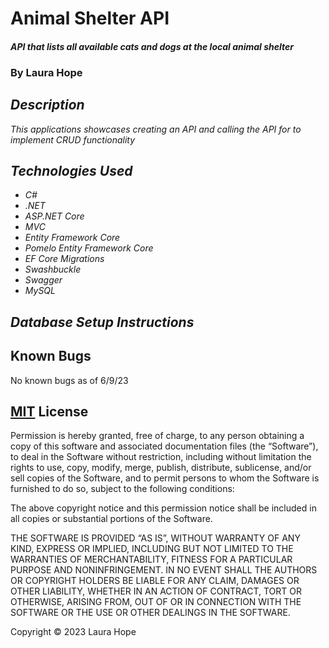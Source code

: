 # Animal Shelter API

#### _API that lists all available cats and dogs at the local animal shelter_

### By **Laura Hope**

## _Description_

_This applications showcases creating an API and calling the API for to implement CRUD functionality_

## _Technologies Used_

* _C#_
* _.NET_
* _ASP.NET Core_
* _MVC_
* _Entity Framework Core_
* _Pomelo Entity Framework Core_
* _EF Core Migrations_
* _Swashbuckle_
* _Swagger_
* _MySQL_

## _Database Setup Instructions_



## Known Bugs

No known bugs as of 6/9/23

## [MIT](https://opensource.org/license/mit/) License 

Permission is hereby granted, free of charge, to any person obtaining a copy of this software and associated documentation files (the “Software”), to deal in the Software without restriction, including without limitation the rights to use, copy, modify, merge, publish, distribute, sublicense, and/or sell copies of the Software, and to permit persons to whom the Software is furnished to do so, subject to the following conditions:

The above copyright notice and this permission notice shall be included in all copies or substantial portions of the Software.

THE SOFTWARE IS PROVIDED “AS IS”, WITHOUT WARRANTY OF ANY KIND, EXPRESS OR IMPLIED, INCLUDING BUT NOT LIMITED TO THE WARRANTIES OF MERCHANTABILITY, FITNESS FOR A PARTICULAR PURPOSE AND NONINFRINGEMENT. IN NO EVENT SHALL THE AUTHORS OR COPYRIGHT HOLDERS BE LIABLE FOR ANY CLAIM, DAMAGES OR OTHER LIABILITY, WHETHER IN AN ACTION OF CONTRACT, TORT OR OTHERWISE, ARISING FROM, OUT OF OR IN CONNECTION WITH THE SOFTWARE OR THE USE OR OTHER DEALINGS IN THE SOFTWARE.

Copyright © 2023 Laura Hope